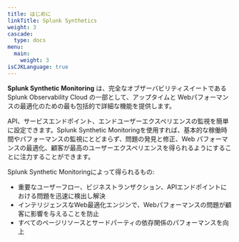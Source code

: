 ```yaml
---
title: はじめに
linkTitle: Splunk Synthetics
weight: 3
cascade:
  type: docs
menu:
  main:
    weight: 3
isCJKLanguage: true
---
```


**Splunk Synthetic Monitoring** は、完全なオブザーバビリティスイートである Splunk Observability Cloud の一部として、アップタイムと Webパフォーマンスの最適化のための最も包括的で詳細な機能を提供します。

API、サービスエンドポイント、エンドユーザーエクスペリエンスの監視を簡単に設定できます。Splunk Synthetic Monitoringを使用すれば、基本的な稼働時間やパフォーマンスの監視にとどまらず、問題の発見と修正、Web パフォーマンスの最適化、顧客が最高のユーザーエクスペリエンスを得られるようにすることに注力することができます。

Splunk Synthetic Monitoringによって得られるもの:

- 重要なユーザーフロー、ビジネストランザクション、APIエンドポイントにおける問題を迅速に検出し解決
- インテリジェンスなWeb最適化エンジンで、Webパフォーマンスの問題が顧客に影響を与えることを防止
- すべてのページリソースとサードパーティの依存関係のパフォーマンスを向上
